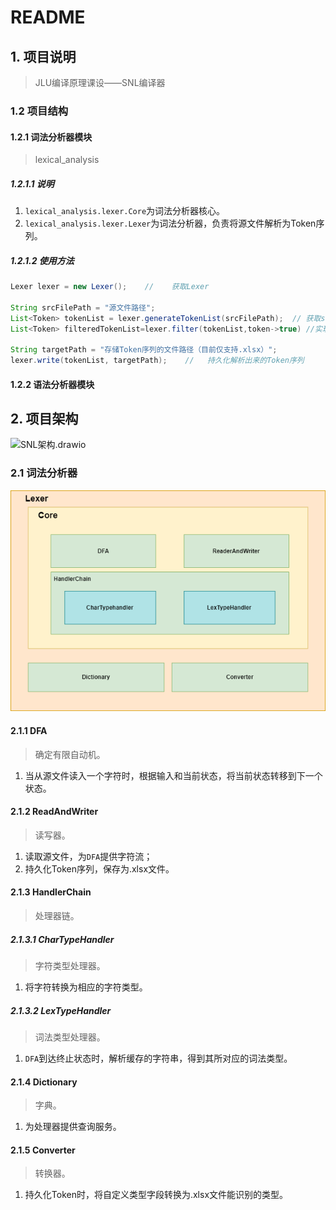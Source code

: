 # README

## 1. 项目说明 

> JLU编译原理课设——SNL编译器

### 1.2 项目结构

#### 1.2.1 词法分析器模块

> lexical_analysis

##### 1.2.1.1 说明

1. `lexical_analysis.lexer.Core`为词法分析器核心。
2. `lexical_analysis.lexer.Lexer`为词法分析器，负责将源文件解析为Token序列。

##### 1.2.1.2 使用方法

```Java
Lexer lexer = new Lexer();    //	获取Lexer

String srcFilePath = "源文件路径";
List<Token> tokenList = lexer.generateTokenList(srcFilePath);  // 获取srcFile的原始Token序列
List<Token> filteredTokenList=lexer.filter(tokenList,token->true) //实现自定义过滤器过滤Token序列，lexer内置提供了默认的过滤器，将注释和空白符类型token过滤掉

String targetPath = "存储Token序列的文件路径（目前仅支持.xlsx）";
lexer.write(tokenList, targetPath);    //	持久化解析出来的Token序列
```

#### 1.2.2 语法分析器模块

## 2. 项目架构

![SNL架构.drawio](C:/Users/19747/Desktop/SNL%E6%9E%B6%E6%9E%84.drawio.png)

### 2.1 词法分析器

![SNL编译器——词法分析器.drawio](https://raw.githubusercontent.com/Ag-epiphany/typora_Pictures/main/SNL编译器——词法分析器.drawio.png)

#### 2.1.1 DFA

> 确定有限自动机。

1. 当从源文件读入一个字符时，根据输入和当前状态，将当前状态转移到下一个状态。

#### 2.1.2 ReadAndWriter

> 读写器。

1. 读取源文件，为`DFA`提供字符流；
2. 持久化Token序列，保存为.xlsx文件。

#### 2.1.3 HandlerChain

> 处理器链。

##### 2.1.3.1 CharTypeHandler

> 字符类型处理器。

1. 将字符转换为相应的字符类型。

##### 2.1.3.2 LexTypeHandler

> 词法类型处理器。

1. `DFA`到达终止状态时，解析缓存的字符串，得到其所对应的词法类型。

#### 2.1.4 Dictionary

> 字典。

1. 为处理器提供查询服务。

#### 2.1.5 Converter

> 转换器。

1. 持久化Token时，将自定义类型字段转换为.xlsx文件能识别的类型。
